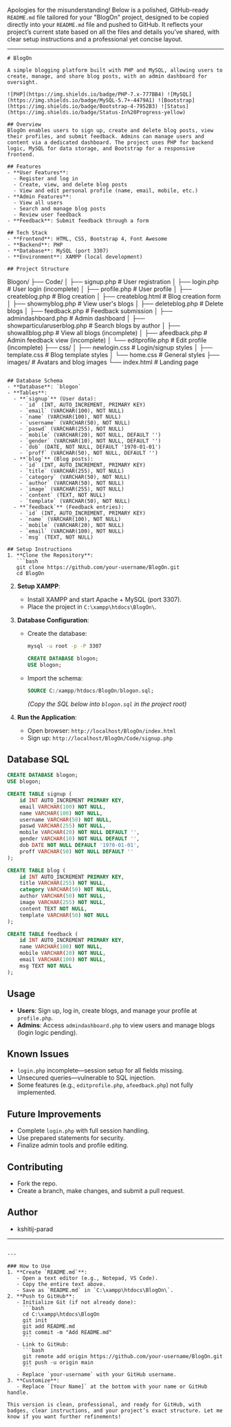 Apologies for the misunderstanding! Below is a polished, GitHub-ready `README.md` file tailored for your "BlogOn" project, designed to be copied directly into your `README.md` file and pushed to GitHub. It reflects your project’s current state based on all the files and details you’ve shared, with clear setup instructions and a professional yet concise layout.

---

```
# BlogOn

A simple blogging platform built with PHP and MySQL, allowing users to create, manage, and share blog posts, with an admin dashboard for oversight.

![PHP](https://img.shields.io/badge/PHP-7.x-777BB4) ![MySQL](https://img.shields.io/badge/MySQL-5.7+-4479A1) ![Bootstrap](https://img.shields.io/badge/Bootstrap-4-7952B3) ![Status](https://img.shields.io/badge/Status-In%20Progress-yellow)

## Overview
BlogOn enables users to sign up, create and delete blog posts, view their profiles, and submit feedback. Admins can manage users and content via a dedicated dashboard. The project uses PHP for backend logic, MySQL for data storage, and Bootstrap for a responsive frontend.

## Features
- **User Features**:
  - Register and log in
  - Create, view, and delete blog posts
  - View and edit personal profile (name, email, mobile, etc.)
- **Admin Features**:
  - View all users
  - Search and manage blog posts
  - Review user feedback
- **Feedback**: Submit feedback through a form

## Tech Stack
- **Frontend**: HTML, CSS, Bootstrap 4, Font Awesome
- **Backend**: PHP
- **Database**: MySQL (port 3307)
- **Environment**: XAMPP (local development)

## Project Structure
```
Blogon/
├── Code/
│   ├── signup.php                 # User registration
│   ├── login.php                  # User login (incomplete)
│   ├── profile.php                # User profile
│   ├── createblog.php             # Blog creation
│   ├── createblog.html            # Blog creation form
│   ├── showmyblog.php             # View user's blogs
│   ├── deleteblog.php             # Delete blogs
│   ├── feedback.php               # Feedback submission
│   ├── admindashboard.php         # Admin dashboard
│   ├── showparticularuserblog.php # Search blogs by author
│   ├── showallblog.php            # View all blogs (incomplete)
│   ├── afeedback.php              # Admin feedback view (incomplete)
│   └── editprofile.php            # Edit profile (incomplete)
├── css/
│   ├── newlogin.css               # Login/signup styles
│   ├── template.css               # Blog template styles
│   └── home.css                   # General styles
├── images/                        # Avatars and blog images
└── index.html                     # Landing page
```

## Database Schema
- **Database**: `blogon`
- **Tables**:
  - **`signup`** (User data):
    - `id` (INT, AUTO_INCREMENT, PRIMARY KEY)
    - `email` (VARCHAR(100), NOT NULL)
    - `name` (VARCHAR(100), NOT NULL)
    - `username` (VARCHAR(50), NOT NULL)
    - `paswd` (VARCHAR(255), NOT NULL)
    - `mobile` (VARCHAR(20), NOT NULL, DEFAULT '')
    - `gender` (VARCHAR(10), NOT NULL, DEFAULT '')
    - `dob` (DATE, NOT NULL, DEFAULT '1970-01-01')
    - `proff` (VARCHAR(50), NOT NULL, DEFAULT '')
  - **`blog`** (Blog posts):
    - `id` (INT, AUTO_INCREMENT, PRIMARY KEY)
    - `title` (VARCHAR(255), NOT NULL)
    - `category` (VARCHAR(50), NOT NULL)
    - `author` (VARCHAR(50), NOT NULL)
    - `image` (VARCHAR(255), NOT NULL)
    - `content` (TEXT, NOT NULL)
    - `template` (VARCHAR(50), NOT NULL)
  - **`feedback`** (Feedback entries):
    - `id` (INT, AUTO_INCREMENT, PRIMARY KEY)
    - `name` (VARCHAR(100), NOT NULL)
    - `mobile` (VARCHAR(20), NOT NULL)
    - `email` (VARCHAR(100), NOT NULL)
    - `msg` (TEXT, NOT NULL)

## Setup Instructions
1. **Clone the Repository**:
   ```bash
   git clone https://github.com/your-username/BlogOn.git
   cd BlogOn
   ```

2. **Setup XAMPP**:
   - Install XAMPP and start Apache + MySQL (port 3307).
   - Place the project in `C:\xampp\htdocs\BlogOn\`.

3. **Database Configuration**:
   - Create the database:
     ```bash
     mysql -u root -p -P 3307
     ```
     ```sql
     CREATE DATABASE blogon;
     USE blogon;
     ```
   - Import the schema:
     ```sql
     SOURCE C:/xampp/htdocs/BlogOn/blogon.sql;
     ```
     *(Copy the SQL below into `blogon.sql` in the project root)*

4. **Run the Application**:
   - Open browser: `http://localhost/BlogOn/index.html`
   - Sign up: `http://localhost/BlogOn/Code/signup.php`

## Database SQL
```sql
CREATE DATABASE blogon;
USE blogon;

CREATE TABLE signup (
    id INT AUTO_INCREMENT PRIMARY KEY,
    email VARCHAR(100) NOT NULL,
    name VARCHAR(100) NOT NULL,
    username VARCHAR(50) NOT NULL,
    paswd VARCHAR(255) NOT NULL,
    mobile VARCHAR(20) NOT NULL DEFAULT '',
    gender VARCHAR(10) NOT NULL DEFAULT '',
    dob DATE NOT NULL DEFAULT '1970-01-01',
    proff VARCHAR(50) NOT NULL DEFAULT ''
);

CREATE TABLE blog (
    id INT AUTO_INCREMENT PRIMARY KEY,
    title VARCHAR(255) NOT NULL,
    category VARCHAR(50) NOT NULL,
    author VARCHAR(50) NOT NULL,
    image VARCHAR(255) NOT NULL,
    content TEXT NOT NULL,
    template VARCHAR(50) NOT NULL
);

CREATE TABLE feedback (
    id INT AUTO_INCREMENT PRIMARY KEY,
    name VARCHAR(100) NOT NULL,
    mobile VARCHAR(20) NOT NULL,
    email VARCHAR(100) NOT NULL,
    msg TEXT NOT NULL
);
```

## Usage
- **Users**: Sign up, log in, create blogs, and manage your profile at `profile.php`.
- **Admins**: Access `admindashboard.php` to view users and manage blogs (login logic pending).

## Known Issues
- `login.php` incomplete—session setup for all fields missing.
- Unsecured queries—vulnerable to SQL injection.
- Some features (e.g., `editprofile.php`, `afeedback.php`) not fully implemented.

## Future Improvements
- Complete `login.php` with full session handling.
- Use prepared statements for security.
- Finalize admin tools and profile editing.

## Contributing
- Fork the repo.
- Create a branch, make changes, and submit a pull request.

## Author
- kshitij-parad

---
```

---

### How to Use
1. **Create `README.md`**:
   - Open a text editor (e.g., Notepad, VS Code).
   - Copy the entire text above.
   - Save as `README.md` in `C:\xampp\htdocs\BlogOn\`.
2. **Push to GitHub**:
   - Initialize Git (if not already done):
     ```bash
     cd C:\xampp\htdocs\BlogOn
     git init
     git add README.md
     git commit -m "Add README.md"
     ```
   - Link to GitHub:
     ```bash
     git remote add origin https://github.com/your-username/BlogOn.git
     git push -u origin main
     ```
   - Replace `your-username` with your GitHub username.
3. **Customize**:
   - Replace `[Your Name]` at the bottom with your name or GitHub handle.

This version is clean, professional, and ready for GitHub, with badges, clear instructions, and your project’s exact structure. Let me know if you want further refinements!